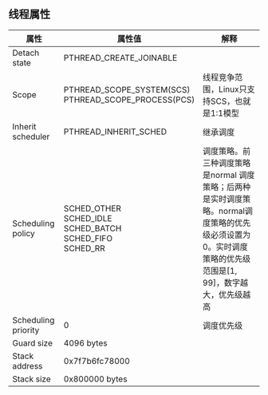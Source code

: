 ## 线程属性

| 属性                | 属性值                                                       | 解释                                                         |
| ------------------- | ------------------------------------------------------------ | ------------------------------------------------------------ |
| Detach state        | PTHREAD_CREATE_JOINABLE                                      |                                                              |
| Scope               | PTHREAD_SCOPE_SYSTEM(SCS)<br />PTHREAD_SCOPE_PROCESS(PCS)    | 线程竞争范围，Linux只支持SCS，也就是1:1模型                  |
| Inherit scheduler   | PTHREAD_INHERIT_SCHED                                        | 继承调度                                                     |
| Scheduling policy   | SCHED_OTHER<br />SCHED_IDLE<br />SCHED_BATCH<br />SCHED_FIFO<br />SCHED_RR | 调度策略。前三种调度策略是normal 调度策略；后两种是实时调度策略。normal调度策略的优先级必须设置为0。实时调度策略的优先级范围是[1, 99]，数字越大，优先级越高 |
| Scheduling priority | 0                                                            | 调度优先级                                                   |
| Guard size          | 4096 bytes                                                   |                                                              |
| Stack address       | 0x7f7b6fc78000                                               |                                                              |
| Stack size          | 0x800000 bytes                                               |                                                              |



